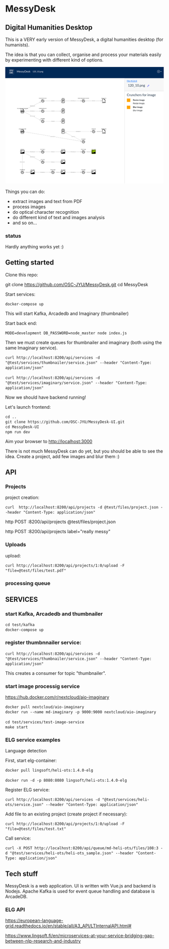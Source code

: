 # MessyDesk

## Digital Humanities Desktop

This is a VERY early version of MessyDesk, a digital humanities desktop (for humanists).

The idea is that you can collect, organise and process your materials easily by experimenting with different kind of options.


![UI](https://github.com/OSC-JYU/MessyDesk/blob/main/test/files/messydesk-ui.png)

Things you can do:
- extract images and text from PDF
- process images
- do optical character recognition
- do different kind of text and images analysis
- and so on... 

### status

Hardly anything works yet :)

## Getting started

Clone this repo:

   git clone https://github.com/OSC-JYU/MessyDesk.git
   cd MessyDesk

Start services:

    docker-compose up

This will start Kafka, Arcadedb and Imaginary (thumbnailer)

Start back end:

    MODE=development DB_PASSWORD=node_master node index.js

Then we must create queues for thumbnailer and imaginary (both using the same Imaginary service). 

    curl http://localhost:8200/api/services -d "@test/services/thumbnailer/service.json" --header "Content-Type: application/json"

    curl http://localhost:8200/api/services -d "@test/services/imaginary/service.json" --header "Content-Type: application/json"


Now we should have backend running!

Let's launch frontend:

    cd ..
    git clone https://github.com/OSC-JYU/MessyDesk-UI.git
    cd MessyDesk-UI
    npm run dev

Aim your browser to [http://localhost:3000](http://localhost:3000)

There is not much MessyDesk can do yet, but you should be able to see the idea. Create a project, add few images and blur them :) 

## API

### Projects

project creation:

    curl  http://localhost:8200/api/projects -d @test/files/project.json --header "Content-Type: application/json"

http POST :8200/api/projects @test/files/project.json

http POST :8200/api/projects label="really messy"

### Uploads

upload:

    curl http://localhost:8200/api/projects/1:0/upload -F "file=@test/files/test.pdf" 


### processing queue



## SERVICES

### start Kafka, Arcadedb and thumbnailer

    cd test/kafka
    docker-compose up


### register thumbnnailer service:

    curl http://localhost:8200/api/services -d "@test/services/thumbnailer/service.json" --header "Content-Type: application/json"

This creates a consumer for topic "thumbnailer". 



### start image processig service

https://hub.docker.com/r/nextcloud/aio-imaginary

    docker pull nextcloud/aio-imaginary
    docker run --name md-imaginary -p 9000:9000 nextcloud/aio-imaginary 

    cd test/services/test-image-service
    make start



### ELG service examples

Language detection

First, start elg-container:

    docker pull lingsoft/heli-ots:1.4.0-elg

    docker run -d -p 8080:8080 lingsoft/heli-ots:1.4.0-elg


Register ELG service:

    curl http://localhost:8200/api/services -d "@test/services/heli-ots/service.json" --header "Content-Type: application/json"


Add file to an existing project (create project if necessary):

    curl http://localhost:8200/api/projects/1:0/upload -F "file=@test/files/test.txt" 

Call service:

    curl -X POST http://localhost:8200/api/queue/md-heli-ots/files/108:3 -d "@test/services/heli-ots/heli-ots_sample.json" --header "Content-Type: application/json"

## Tech stuff

MessyDesk is a web application. UI is written with Vue.js and backend is Nodejs. Apache Kafka is used for event queue handling and database is ArcadeDB.


### ELG API

https://european-language-grid.readthedocs.io/en/stable/all/A3_API/LTInternalAPI.html#

https://www.lingsoft.fi/en/microservices-at-your-service-bridging-gap-between-nlp-research-and-industry